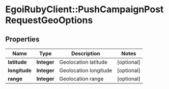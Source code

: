 # EgoiRubyClient::PushCampaignPostRequestGeoOptions

## Properties
Name | Type | Description | Notes
------------ | ------------- | ------------- | -------------
**latitude** | **Integer** | Geolocation latitude | [optional] 
**longitude** | **Integer** | Geolocation longitude | [optional] 
**range** | **Integer** | Geolocation range | [optional] 


